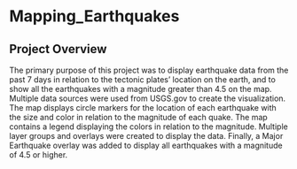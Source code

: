 # Mapping_Earthquakes
## Project Overview
The primary purpose of this project was to display earthquake data from the past 7 days in relation to the tectonic plates’ location on the earth, and to show all the earthquakes with a magnitude greater than 4.5 on the map.  Multiple data sources were used from USGS.gov to create the visualization. The map displays circle markers for the location of each earthquake with the size and color in relation to the magnitude of each quake.  The map contains a legend displaying the colors in relation to the magnitude.  Multiple layer groups and overlays were created to display the data. Finally, a Major Earthquake overlay was added to display all earthquakes with a magnitude of 4.5 or higher.     
